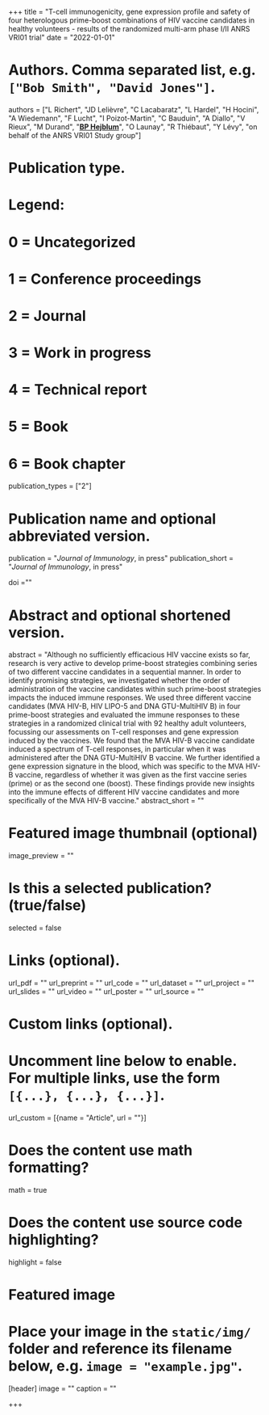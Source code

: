 +++
title = "T-cell immunogenicity, gene expression profile and safety of four heterologous prime-boost combinations of HIV vaccine candidates in healthy volunteers - results of the randomized multi-arm phase I/II ANRS VRI01 trial"
date = "2022-01-01"



# Authors. Comma separated list, e.g. `["Bob Smith", "David Jones"]`.
authors = ["L Richert", "JD Lelièvre", "C Lacabaratz", "L Hardel", "H Hocini", "A Wiedemann", "F Lucht", "I Poizot-Martin", "C Bauduin", "A Diallo", "V Rieux", "M Durand", "<u>**BP Hejblum**</u>", "O Launay", "R Thiébaut", "Y Lévy", "on behalf of the ANRS VRI01 Study group"]
# Publication type.
# Legend:
# 0 = Uncategorized
# 1 = Conference proceedings
# 2 = Journal
# 3 = Work in progress
# 4 = Technical report
# 5 = Book
# 6 = Book chapter
publication_types = ["2"]

# Publication name and optional abbreviated version.
publication = "*Journal of Immunology*, in press"
publication_short = "*Journal of Immunology*, in press"

doi =""

# Abstract and optional shortened version.
abstract = "Although no sufficiently efficacious HIV vaccine exists so far, research is very active to develop prime-boost strategies combining series of two different vaccine candidates in a sequential manner. In order to identify promising strategies, we investigated whether the order of administration of the vaccine candidates within such prime-boost strategies impacts the induced immune responses. We used three different vaccine candidates (MVA HIV-B, HIV LIPO-5 and DNA GTU-MultiHIV B) in four prime-boost strategies and evaluated the immune responses to these strategies in a randomized clinical trial with 92 healthy adult volunteers, focussing our assessments on T-cell responses and gene expression induced by the vaccines. We found that the MVA HIV-B vaccine candidate induced a spectrum of T-cell responses, in particular when it was administered after the DNA GTU-MultiHIV B vaccine. We further identified a gene expression signature in the blood, which was specific to the MVA HIV-B vaccine, regardless of whether it was given as the first vaccine series (prime) or as the second one (boost). These findings provide new insights into the immune effects of different HIV vaccine candidates and more specifically of the MVA HIV-B vaccine."
abstract_short = ""

# Featured image thumbnail (optional)
image_preview = ""

# Is this a selected publication? (true/false)
selected = false

# Links (optional).
url_pdf = ""
url_preprint = ""
url_code = ""
url_dataset = ""
url_project = ""
url_slides = ""
url_video = ""
url_poster = ""
url_source = ""

# Custom links (optional).
# Uncomment line below to enable. For multiple links, use the form `[{...}, {...}, {...}]`.
url_custom = [{name = "Article", url = ""}]


# Does the content use math formatting?
math = true

# Does the content use source code highlighting?
highlight = false

# Featured image
# Place your image in the `static/img/` folder and reference its filename below, e.g. `image = "example.jpg"`.
[header]
image = ""
caption = ""

+++
